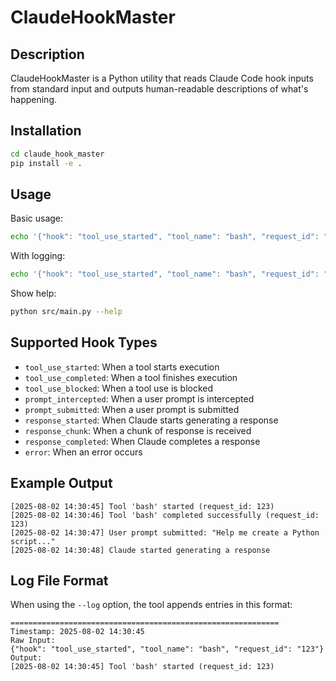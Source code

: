 # ClaudeHookMaster

## Description

ClaudeHookMaster is a Python utility that reads Claude Code hook inputs from standard input and outputs human-readable descriptions of what's happening.

## Installation

```bash
cd claude_hook_master
pip install -e .
```

## Usage

Basic usage:
```bash
echo '{"hook": "tool_use_started", "tool_name": "bash", "request_id": "123"}' | python src/main.py
```

With logging:
```bash
echo '{"hook": "tool_use_started", "tool_name": "bash", "request_id": "123"}' | python src/main.py --log activity.log
```

Show help:
```bash
python src/main.py --help
```

## Supported Hook Types

- `tool_use_started`: When a tool starts execution
- `tool_use_completed`: When a tool finishes execution
- `tool_use_blocked`: When a tool use is blocked
- `prompt_intercepted`: When a user prompt is intercepted
- `prompt_submitted`: When a user prompt is submitted
- `response_started`: When Claude starts generating a response
- `response_chunk`: When a chunk of response is received
- `response_completed`: When Claude completes a response
- `error`: When an error occurs

## Example Output

```
[2025-08-02 14:30:45] Tool 'bash' started (request_id: 123)
[2025-08-02 14:30:46] Tool 'bash' completed successfully (request_id: 123)
[2025-08-02 14:30:47] User prompt submitted: "Help me create a Python script..."
[2025-08-02 14:30:48] Claude started generating a response
```

## Log File Format

When using the `--log` option, the tool appends entries in this format:

```
============================================================
Timestamp: 2025-08-02 14:30:45
Raw Input:
{"hook": "tool_use_started", "tool_name": "bash", "request_id": "123"}
Output:
[2025-08-02 14:30:45] Tool 'bash' started (request_id: 123)
```